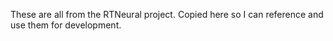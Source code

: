 These are all from the RTNeural project. Copied here so I can reference and use them for development.